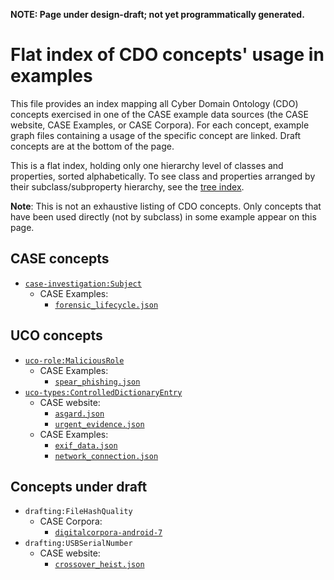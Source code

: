 __NOTE: Page under design-draft; not yet programmatically generated.__


# Flat index of CDO concepts' usage in examples

This file provides an index mapping all Cyber Domain Ontology (CDO) concepts exercised in one of the CASE example data sources (the CASE website, CASE Examples, or CASE Corpora).  For each concept, example graph files containing a usage of the specific concept are linked.  Draft concepts are at the bottom of the page.

This is a flat index, holding only one hierarchy level of classes and properties, sorted alphabetically.  To see class and properties arranged by their subclass/subproperty hierarchy, see the [tree index](concept_example_index_tree.md).

__Note__: This is not an exhaustive listing of CDO concepts.  Only concepts that have been used directly (not by subclass) in some example appear on this page.


## CASE concepts

* [`case-investigation:Subject`](https://ontology.caseontology.org/case/investigation/Subject)
   * CASE Examples:
      * [`forensic_lifecycle.json`](https://github.com/casework/CASE-Examples/blob/master/examples/illustrations/forensic_lifecycle/forensic_lifecycle.json)


## UCO concepts

* [`uco-role:MaliciousRole`](https://ontology.unifiedcyberontology.org/uco/role/MaliciousRole)
   * CASE Examples:
      * [`spear_phishing.json`](https://github.com/casework/CASE-Examples/blob/master/examples/illustrations/spear_phishing/spear_phishing.json)
* [`uco-types:ControlledDictionaryEntry`](https://ontology.unifiedcyberontology.org/uco/types/ControlledDictionaryEntry)
   * CASE website:
      * [`asgard.json`](https://caseontology.org/examples/asgard/asgard.json)
      * [`urgent_evidence.json`](https://caseontology.org/examples/urgent_evidence/urgent_evidence.json)
   * CASE Examples:
      * [`exif_data.json`](https://github.com/casework/CASE-Examples/blob/master/examples/illustrations/exif_data/exif_data.json)
      * [`network_connection.json`](https://github.com/casework/CASE-Examples/blob/master/examples/illustrations/network_connection/network_connection.json)


## Concepts under draft

* `drafting:FileHashQuality`
   * CASE Corpora:
      * [`digitalcorpora-android-7`](https://github.com/casework/CASE-Corpora/tree/main/catalog/datasets/digitalcorpora-android-7#readme)
* `drafting:USBSerialNumber`
   * CASE website:
      * [`crossover_heist.json`](https://caseontology.org/examples/crossover_heist/crossover_heist.json)
